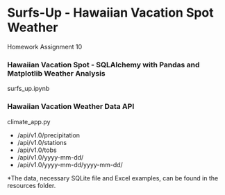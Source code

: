 # Surfs-Up - Hawaiian Vacation Spot Weather
Homework Assignment 10

### Hawaiian Vacation Spot - SQLAlchemy with Pandas and Matplotlib Weather Analysis
surfs_up.ipynb

### Hawaiian Vacation Weather Data API 
climate_app.py
* /api/v1.0/precipitation
* /api/v1.0/stations
* /api/v1.0/tobs
* /api/v1.0/yyyy-mm-dd/
* /api/v1.0/yyyy-mm-dd/yyyy-mm-dd/

*The data, necessary SQLite file and Excel examples, can be found in the resources folder.
